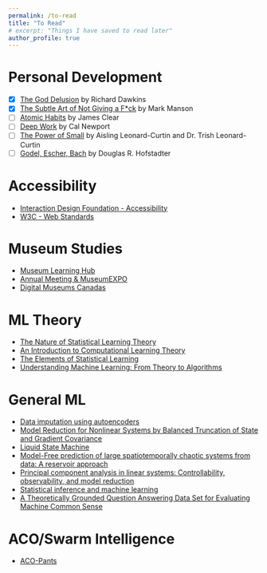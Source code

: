 ```yaml
---
permalink: /to-read
title: "To Read"
# excerpt: "Things I have saved to read later"
author_profile: true
---
```


# Personal Development
- [x] [The God Delusion](https://www.goodreads.com/book/show/14743.The_God_Delusion) by Richard Dawkins
- [x] [The Subtle Art of Not Giving a F*ck](https://www.goodreads.com/book/show/28257707-the-subtle-art-of-not-giving-a-f-ck) by Mark Manson
- [ ] [Atomic Habits](https://www.goodreads.com/book/show/40121378-atomic-habits) by James Clear
- [ ] [Deep Work](https://www.goodreads.com/book/show/25744928-deep-work) by Cal Newport
- [ ] [The Power of Small](https://www.goodreads.com/book/show/40537374-the-power-of-small) by Aisling Leonard-Curtin and Dr. Trish Leonard-Curtin
- [ ] [Godel, Escher, Bach](https://www.goodreads.com/book/show/24113.G_del_Escher_Bach) by Douglas R. Hofstadter

# Accessibility
- [Interaction Design Foundation - Accessibility](https://www.interaction-design.org/literature/topics/accessibility)
- [W3C - Web Standards](https://www.w3.org/standards/) 

# Museum Studies
- [Museum Learning Hub](https://museum-hub.org/)
- [Annual Meeting & MuseumEXPO](https://annualmeeting.aam-us.org/)
- [Digital Museums Canadas](https://www.digitalmuseums.ca/help-and-resources/toolbox/accessibility/)

# ML Theory
- [The Nature of Statistical Learning Theory](https://link.springer.com/book/10.1007/978-1-4757-3264-1)
- [An Introduction to Computational Learning Theory](https://direct.mit.edu/books/book/2604/An-Introduction-to-Computational-Learning-Theory)
- [The Elements of Statistical Learning](https://hastie.su.domains/ElemStatLearn/)
- [Understanding Machine Learning: From Theory to Algorithms](https://www.cs.huji.ac.il/~shais/UnderstandingMachineLearning/)


# General ML
- [Data imputation using autoencoders](https://curiousily.com/posts/data-imputation-using-autoencoders/)
- [Model Reduction for Nonlinear Systems by Balanced Truncation of State and Gradient Covariance](https://epubs.siam.org/doi/full/10.1137/22M1513228)
- [Liquid State Machine](https://scholar.google.com/scholar?hl=en&as_sdt=0%2C27&q=liquid+state+machine&btnG=)
- [Model-Free prediction of large spatiotemporally chaotic systems from data: A reservoir approach](https://journals.aps.org/prl/pdf/10.1103/PhysRevLett.120.024102)
- [Principal component analysis in linear systems: Controllability, observability, and model reduction](https://ieeexplore.ieee.org/abstract/document/1102568)
- [Statistical inference and machine learning](https://lids.mit.edu/research/statistical-inference-and-machine-learning)
- [A Theoretically Grounded Question Answering Data Set for Evaluating Machine Common Sense](https://www.cs.huji.ac.il/~shais/UnderstandingMachineLearning/)

# ACO/Swarm Intelligence
- [ACO-Pants](https://pypi.org/project/ACO-Pants/)